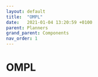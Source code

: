 ```yaml
---
layout: default
title:  "OMPL"
date:   2021-01-04 13:20:59 +0100
parent: Planners
grand_parent: Components
nav_order: 1
---
```


# OMPL
